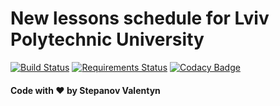 # New lessons schedule for Lviv Polytechnic University
[![Build Status](https://travis-ci.org/stenvix/lpschedule.svg?branch=dev)](https://travis-ci.org/stepanov-valentin/lpschedule)
[![Requirements Status](https://requires.io/github/stenvix/lpschedule/requirements.svg?branch=dev)](https://requires.io/github/stepanov-valentin/lpschedule/requirements/?branch=dev)
[![Codacy Badge](https://api.codacy.com/project/badge/Grade/b9ec1c8c8afe45f388611c48d44af709)](https://www.codacy.com/app/falken-ua/lpschedule?utm_source=github.com&amp;utm_medium=referral&amp;utm_content=stenvix/lpschedule&amp;utm_campaign=Badge_Grade)

#### Code with :heart: by Stepanov Valentyn
